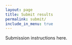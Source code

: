 ```yaml
---
layout: page
title: Submit results
permalink: submit/
include_in_menu: true
---
```


Submission instructions here.